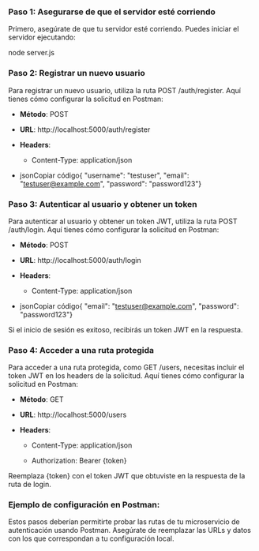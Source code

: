 ### Paso 1: Asegurarse de que el servidor esté corriendo

Primero, asegúrate de que tu servidor esté corriendo. Puedes iniciar el servidor ejecutando:

node server.js   

### Paso 2: Registrar un nuevo usuario

Para registrar un nuevo usuario, utiliza la ruta POST /auth/register. Aquí tienes cómo configurar la solicitud en Postman:

*   **Método**: POST
    
*   **URL**: http://localhost:5000/auth/register
    
*   **Headers**:
    
    *   Content-Type: application/json
        
*   jsonCopiar código{ "username": "testuser", "email": "testuser@example.com", "password": "password123"}
    

### Paso 3: Autenticar al usuario y obtener un token

Para autenticar al usuario y obtener un token JWT, utiliza la ruta POST /auth/login. Aquí tienes cómo configurar la solicitud en Postman:

*   **Método**: POST
    
*   **URL**: http://localhost:5000/auth/login
    
*   **Headers**:
    
    *   Content-Type: application/json
        
*   jsonCopiar código{ "email": "testuser@example.com", "password": "password123"}
    

Si el inicio de sesión es exitoso, recibirás un token JWT en la respuesta.

### Paso 4: Acceder a una ruta protegida

Para acceder a una ruta protegida, como GET /users, necesitas incluir el token JWT en los headers de la solicitud. Aquí tienes cómo configurar la solicitud en Postman:

*   **Método**: GET
    
*   **URL**: http://localhost:5000/users
    
*   **Headers**:
    
    *   Content-Type: application/json
        
    *   Authorization: Bearer {token}
        

Reemplaza {token} con el token JWT que obtuviste en la respuesta de la ruta de login.

### Ejemplo de configuración en Postman:

Estos pasos deberían permitirte probar las rutas de tu microservicio de autenticación usando Postman. Asegúrate de reemplazar las URLs y datos con los que correspondan a tu configuración local.